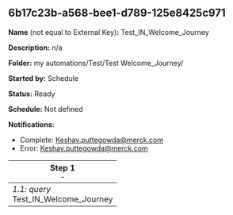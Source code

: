 ## 6b17c23b-a568-bee1-d789-125e8425c971

**Name** (not equal to External Key)**:** Test_IN_Welcome_Journey

**Description:** n/a

**Folder:** my automations/Test/Test Welcome_Journey/

**Started by:** Schedule

**Status:** Ready

**Schedule:** Not defined

**Notifications:**

* Complete: Keshav.puttegowda@merck.com
* Error: Keshav.puttegowda@merck.com

| Step 1<br>_<small>-</small>_ |
| --- |
| _1.1: query_<br>Test_IN_Welcome_Journey |
